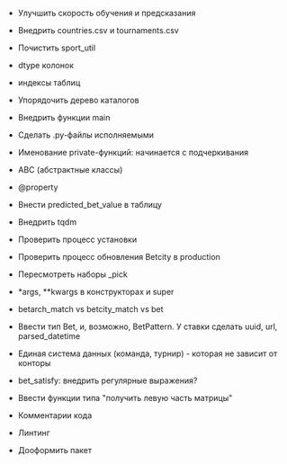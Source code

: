 * Улучшить скорость обучения и предсказания
* Внедрить countries.csv и tournaments.csv
* Почистить sport_util
* dtype колонок
* индексы таблиц
* Упорядочить дерево каталогов
* Внедрить функции main
* Сделать .py-файлы исполняемыми
* Именование private-функций: начинается с подчеркивания
* ABC (абстрактные классы)
* @property
* Внести predicted_bet_value в таблицу
* Внедрить tqdm


* Проверить процесс установки
* Проверить процесс обновления Betcity в production
* Пересмотреть наборы _pick
* *args, **kwargs в конструкторах и super
* betarch_match vs betcity_match vs bet


* Ввести тип Bet, и, возможно, BetPattern. У ставки сделать uuid, url, parsed_datetime
* Единая система данных (команда, турнир) - которая не зависит от конторы
* bet_satisfy: внедрить регулярные выражения?
* Ввести функции типа "получить левую часть матрицы"
* Комментарии кода
* Линтинг
* Дооформить пакет
